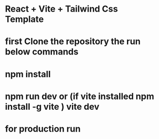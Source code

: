# React + Vite + Tailwind Css Template


# first Clone the repository the run below commands

# npm install

# npm run dev or (if vite installed npm install -g vite ) vite dev

# for production run


